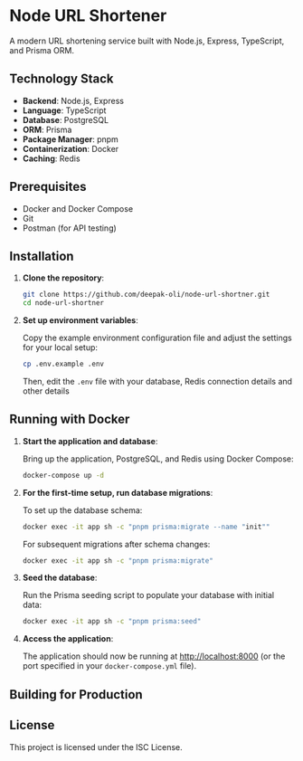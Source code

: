 # Node URL Shortener

A modern URL shortening service built with Node.js, Express, TypeScript, and Prisma ORM.

## Technology Stack

- **Backend**: Node.js, Express
- **Language**: TypeScript
- **Database**: PostgreSQL
- **ORM**: Prisma
- **Package Manager**: pnpm
- **Containerization**: Docker
- **Caching**: Redis

## Prerequisites

- Docker and Docker Compose
- Git
- Postman (for API testing)

## Installation

1. **Clone the repository**:

   ```bash
   git clone https://github.com/deepak-oli/node-url-shortner.git
   cd node-url-shortner
   ```

2. **Set up environment variables**:

   Copy the example environment configuration file and adjust the settings for your local setup:

   ```bash
   cp .env.example .env
   ```

   Then, edit the `.env` file with your database, Redis connection details and other details

## Running with Docker

1. **Start the application and database**:

   Bring up the application, PostgreSQL, and Redis using Docker Compose:

   ```bash
   docker-compose up -d
   ```

2. **For the first-time setup, run database migrations**:

   To set up the database schema:

   ```bash
   docker exec -it app sh -c "pnpm prisma:migrate --name "init""
   ```

   For subsequent migrations after schema changes:

   ```bash
   docker exec -it app sh -c "pnpm prisma:migrate"
   ```

3. **Seed the database**:

   Run the Prisma seeding script to populate your database with initial data:

   ```bash
   docker exec -it app sh -c "pnpm prisma:seed"
   ```

4. **Access the application**:

   The application should now be running at [http://localhost:8000](http://localhost:8000) (or the port specified in your `docker-compose.yml` file).

## Building for Production

## License

This project is licensed under the ISC License.
